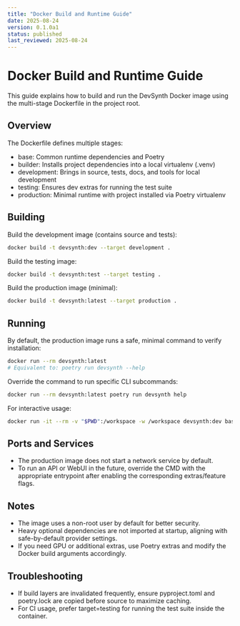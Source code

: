 ```yaml
---
title: "Docker Build and Runtime Guide"
date: 2025-08-24
version: 0.1.0a1
status: published
last_reviewed: 2025-08-24
---
```


# Docker Build and Runtime Guide

This guide explains how to build and run the DevSynth Docker image using the multi-stage Dockerfile in the project root.

## Overview

The Dockerfile defines multiple stages:
- base: Common runtime dependencies and Poetry
- builder: Installs project dependencies into a local virtualenv (.venv)
- development: Brings in source, tests, docs, and tools for local development
- testing: Ensures dev extras for running the test suite
- production: Minimal runtime with project installed via Poetry virtualenv

## Building

Build the development image (contains source and tests):

```bash
docker build -t devsynth:dev --target development .
```

Build the testing image:

```bash
docker build -t devsynth:test --target testing .
```

Build the production image (minimal):

```bash
docker build -t devsynth:latest --target production .
```

## Running

By default, the production image runs a safe, minimal command to verify installation:

```bash
docker run --rm devsynth:latest
# Equivalent to: poetry run devsynth --help
```

Override the command to run specific CLI subcommands:

```bash
docker run --rm devsynth:latest poetry run devsynth help
```

For interactive usage:

```bash
docker run -it --rm -v "$PWD":/workspace -w /workspace devsynth:dev bash
```

## Ports and Services

- The production image does not start a network service by default.
- To run an API or WebUI in the future, override the CMD with the appropriate entrypoint after enabling the corresponding extras/feature flags.

## Notes

- The image uses a non-root user by default for better security.
- Heavy optional dependencies are not imported at startup, aligning with safe-by-default provider settings.
- If you need GPU or additional extras, use Poetry extras and modify the Docker build arguments accordingly.

## Troubleshooting

- If build layers are invalidated frequently, ensure pyproject.toml and poetry.lock are copied before source to maximize caching.
- For CI usage, prefer target=testing for running the test suite inside the container.
